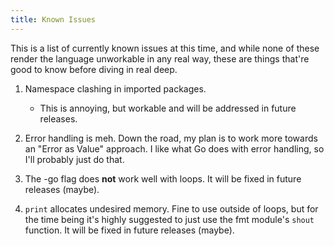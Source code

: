 ```yaml
---
title: Known Issues
---
```


This is a list of currently known issues at this time, and while none of these render the language unworkable in any real way, these are things that're good to know before diving in real deep.

1. Namespace clashing in imported packages.
    - This is annoying, but workable and will be addressed in future releases.

2. Error handling is meh. Down the road, my plan is to work more towards an "Error as Value" approach. I like what Go does with error handling, so I'll probably just do that.

3. The -go flag does **not** work well with loops. It will be fixed in future releases (maybe).

4. `print` allocates undesired memory. Fine to use outside of loops, but for the time being it's highly suggested to just use the fmt module's `shout` function. It will be fixed in future releases (maybe).
